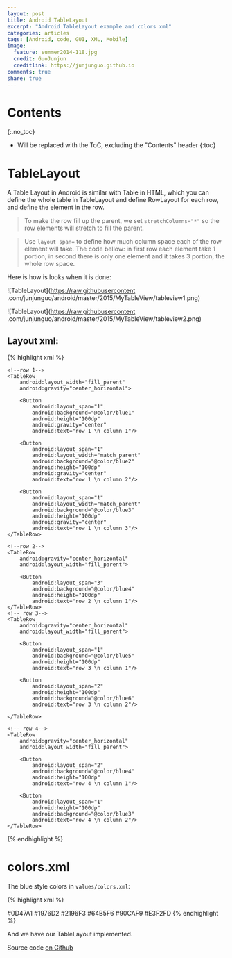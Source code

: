 ```yaml
---
layout: post
title: Android TableLayout
excerpt: "Android TableLayout example and colors xml"
categories: articles
tags: [Android, code, GUI, XML, Mobile]
image:
  feature: summer2014-118.jpg
  credit: GuoJunjun
  creditlink: https://junjunguo.github.io
comments: true
share: true
---
```


# Contents
{:.no_toc}

* Will be replaced with the ToC, excluding the "Contents" header
{:toc}

# TableLayout
A Table Layout in Android is similar with Table in HTML, which you can define
 the whole table in TableLayout and define RowLayout for each row, and define
  the element in the row.

> To make the row fill up the parent, we set `stretchColumns="*"` so the row
elements will stretch to fill the parent.

> Use `layout_span=` to define how much column space each of the row element
will take. The code bellow: in first row each element take 1 portion; in
second there is only one element and it takes 3 portion, the whole row space.

Here is how is looks when it is done:

![TableLayout](https://raw.githubusercontent
.com/junjunguo/android/master/2015/MyTableView/tableview1.png)

![TableLayout](https://raw.githubusercontent
.com/junjunguo/android/master/2015/MyTableView/tableview2.png)

## Layout xml:

{% highlight xml %}
<TableLayout xmlns:android="http://schemas.android.com/apk/res/android"
             xmlns:tools="http://schemas.android.com/tools"
             android:layout_width="match_parent"
             android:layout_height="match_parent"
             android:paddingLeft="@dimen/activity_horizontal_margin"
             android:paddingRight="@dimen/activity_horizontal_margin"
             android:stretchColumns="*"
             android:paddingTop="@dimen/activity_vertical_margin"
             android:paddingBottom="@dimen/activity_vertical_margin"
             tools:context=".MainActivity">

    <!--row 1-->
    <TableRow
        android:layout_width="fill_parent"
        android:gravity="center_horizontal">

        <Button
            android:layout_span="1"
            android:background="@color/blue1"
            android:height="100dp"
            android:gravity="center"
            android:text="row 1 \n column 1"/>

        <Button
            android:layout_span="1"
            android:layout_width="match_parent"
            android:background="@color/blue2"
            android:height="100dp"
            android:gravity="center"
            android:text="row 1 \n column 2"/>

        <Button
            android:layout_span="1"
            android:layout_width="match_parent"
            android:background="@color/blue3"
            android:height="100dp"
            android:gravity="center"
            android:text="row 1 \n column 3"/>
    </TableRow>

    <!--row 2-->
    <TableRow
        android:gravity="center_horizontal"
        android:layout_width="fill_parent">

        <Button
            android:layout_span="3"
            android:background="@color/blue4"
            android:height="100dp"
            android:text="row 2 \n column 1"/>
    </TableRow>
    <!-- row 3-->
    <TableRow
        android:gravity="center_horizontal"
        android:layout_width="fill_parent">

        <Button
            android:layout_span="1"
            android:background="@color/blue5"
            android:height="100dp"
            android:text="row 3 \n column 1"/>

        <Button
            android:layout_span="2"
            android:height="100dp"
            android:background="@color/blue6"
            android:text="row 3 \n column 2"/>

    </TableRow>

    <!-- row 4-->
    <TableRow
        android:gravity="center_horizontal"
        android:layout_width="fill_parent">

        <Button
            android:layout_span="2"
            android:background="@color/blue4"
            android:height="100dp"
            android:text="row 4 \n column 1"/>

        <Button
            android:layout_span="1"
            android:height="100dp"
            android:background="@color/blue3"
            android:text="row 4 \n column 2"/>
    </TableRow>
</TableLayout>
{% endhighlight %}

# colors.xml
The blue style colors in `values/colors.xml`:

{% highlight xml %}
<?xml version="1.0" encoding="utf-8"?>
<resources>
    <color name="blue1">#0D47A1</color>
    <color name="blue2">#1976D2</color>
    <color name="blue3">#2196F3</color>
    <color name="blue4">#64B5F6</color>
    <color name="blue5">#90CAF9</color>
    <color name="blue6">#E3F2FD</color>
</resources>
{% endhighlight %}

And we have our TableLayout implemented.

Source code [on Github](https://github.com/junjunguo/android/tree/master/2015/MyTableView)

